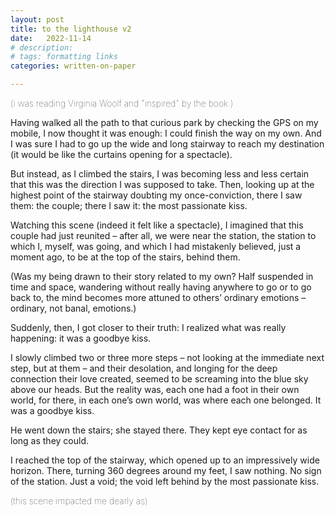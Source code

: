 ```yaml
---
layout: post
title: to the lighthouse v2
date:   2022-11-14
# description: 
# tags: formatting links
categories: written-on-paper

---
```


<span style="font-size:14px;font-weight:lighter">(i was reading Virginia Woolf and "inspired" by the book.)</span>

Having walked all the path to that curious park by checking the GPS on my mobile, I now thought it was enough: I could finish the way on my own. And I was sure I had to go up the wide and long stairway to reach my destination (it would be like the curtains opening for a spectacle). 

But instead, as I climbed the stairs, I was becoming less and less certain that this was the direction I was supposed to take. Then, looking up at the highest point of the stairway doubting my once-conviction, there I saw them: the couple; there I saw it: the most passionate kiss.

Watching this scene (indeed it felt like a spectacle), I imagined that this couple had just reunited – after all, we were near the station, the station to which I, myself, was going, and which I had mistakenly believed, just a moment ago, to be at the top of the stairs, behind them.

(Was my being drawn to their story related to my own? Half suspended in time and space, wandering without really having anywhere to go or to go back to, the mind becomes more attuned to others’ ordinary emotions – ordinary, not banal, emotions.)

Suddenly, then, I got closer to their truth: I realized what was really happening: it was a goodbye kiss.

I slowly climbed two or three more steps – not looking at the immediate next step, but at them – and their desolation, and longing for the deep connection their love created, seemed to be screaming into the blue sky above our heads. But the reality was, each one had a foot in their own world, for there, in each one’s own world, was where each one belonged. It was a goodbye kiss.

He went down the stairs; she stayed there. They kept eye contact for as long as they could. 

I reached the top of the stairway, which opened up to an impressively wide horizon. There, turning 360 degrees around my feet, I saw nothing. No sign of the station. Just a void; the void left behind by the most passionate kiss.

<span style="font-size:14px;font-weight:lighter">(this scene impacted me dearly as)</span>
